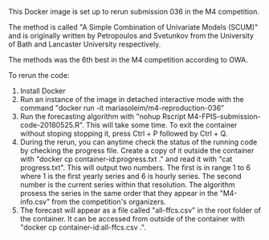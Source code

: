 This Docker image is set up to rerun submission 036 in the M4 competition.

The method is called "A Simple Combination of Univariate Models (SCUM)" and is originally written by Petropoulos and Svetunkov from the University of Bath and Lancaster University respectively.

The methods was the 6th best in the M4 competition according to OWA.

To rerun the code:
1. Install Docker
2. Run an instance of the image in detached interactive mode with the command "docker run -it mariasoleim/m4-reproduction-036"
3. Run the forecasting algorithm with "nohup Rscript M4-FPIS-submission-code-20180525.R". This will take some time. To exit the container without stoping stopping it, press Ctrl + P followed by Ctrl + Q.
4. During the rerun, you can anytime check the status of the running code by checking the progress file. Create a copy of it outside the container with "docker cp container-id:progress.txt ." and read it with "cat progress.txt". This will output two numbers. The first is in range 1 to 6 where 1 is the first yearly series and 6 is hourly series. The second number is the current series within that resolution. The algorithm prosess the series in the same order that they appear in the "M4-info.csv" from the competition's organizers.
5. The forecast will appear as a file called "all-ffcs.csv" in the root folder of the container. It can be accessed from outside of the container with "docker cp container-id:all-ffcs.csv .".

